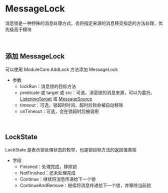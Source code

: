 # MessageLock

消息锁是一种特殊的消息处理方式，会将指定来源的消息移交指定的方法处理，优先级高于模块

<br>

## 添加 MessageLock
可以使用 ModuleCore.AddLock 方法添加 MessageLock
- 参数
    - lockRun：消息锁的目标方法
    - predicate 或 target 或 src：可选，消息锁的消息来源，可以为委托、[ListeningTarget](./ProcessingModel/ListeningTarget.md) 或 [MessageSource](../../Model/MessageSource.md)
    - timeout：可选，锁超时时间，超时后锁会被自动移除
    - onTimeout：可选，会在锁超时后被调用

<br>

## LockState
LockState 是表示锁处理状态的枚举，也是锁目标方法的返回值类型
- 字段
    - Finished：处理完成，移除锁
    - NotFinished：还未处理完成
    - Continue：继续将消息传递给下一个锁
    - ContinueAndRemove：继续将消息传递给下一个锁，并移除当前锁